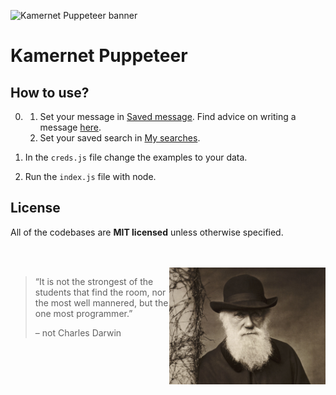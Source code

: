 ![Kamernet Puppeteer banner](https://nomomon.github.io/images/kamernet-puppeteer.jpeg)

# Kamernet Puppeteer


## How to use?
0. 
    1. Set your message in [Saved message](https://kamernet.nl/mijn-berichten/custom). Find advice on writing a message [here](ADVICE.md).
    2. Set your saved search in [My searches](https://kamernet.nl/account/alerts).

1. In the `creds.js` file change the examples to your data.

2. Run the `index.js` file with node.

## License
All of the codebases are **MIT licensed** unless otherwise specified.

<br>
<br>

<img src="images/charles-darwin.jpeg" width="250px" align="right"/>

> “It is not the strongest of the students that find the room, nor the most well mannered, but the one most programmer.”
>
> – not Charles Darwin
